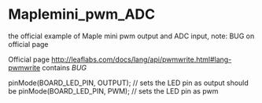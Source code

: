 Maplemini_pwm_ADC
=================

the official example of Maple mini pwm output and ADC input, note: BUG on official page

Official page http://leaflabs.com/docs/lang/api/pwmwrite.html#lang-pwmwrite contains *BUG*

pinMode(BOARD_LED_PIN, OUTPUT);   // sets the LED pin as output
should be 
pinMode(BOARD_LED_PIN, PWM);   // sets the LED pin as pwm
